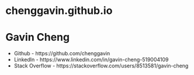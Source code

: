 # chenggavin.github.io
<h1> Gavin Cheng </h1>
<p>
  <ul>
    <li>Github - https://github.com/chenggavin</li>
    <li>LinkedIn - https://www.linkedin.com/in/gavin-cheng-519004109</li>
    <li>Stack Overflow - https://stackoverflow.com/users/8513581/gavin-cheng</li>
  </ul>

<p>
